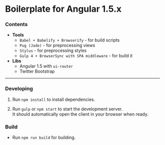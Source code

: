 # Boilerplate for Angular 1.5.x

### Contents

* **Tools**
  * `Babel + Babelify + Browserify` - for build scripts
  * `Pug (Jade)` - for preprocessing views
  * `Stylus` - for preprocessing styles
  * `Gulp 4 + BrowserSync with SPA middleware` - for build it
* **Libs**
  * Angular 1.5 with `ui-router`
  * Twitter Bootstrap

---

### Developing

1. Run `npm install` to install dependencies.

2. Run `gulp` or `npm start` to start the development server.  
   It should automatically open the client in your browser when ready.

### Build

* Run `npm run build` for building.
